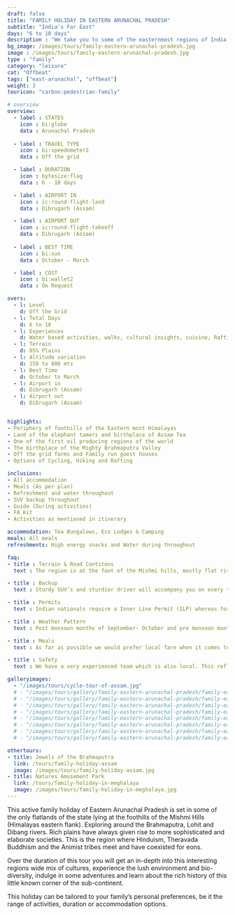 ```yaml
---
draft: false
title: "FAMILY HOLIDAY IN EASTERN ARUNACHAL PRADESH"
subtitle: "India's Far East"
days: "6 to 10 days"
description : "We take you to some of the easternmost regions of India. Wildlife, Adventure, Culture and more."
bg_image: /images/tours/family-eastern-arunachal-pradesh.jpg
image : /images/tours/family-eastern-arunachal-pradesh.jpg
type : "family" 
category: "leisure"
cat: "Offbeat"
tags: ["east-arunachal", "offbeat"]
weight: 3
touricon: "carbon:pedestrian-family"

# overview
overview:
  - label : STATES
    icon : bi:globe
    data : Arunachal Pradesh
  
  - label : TRAVEL TYPE
    icon : bi:speedometer2
    data : Off the grid 

  - label : DURATION
    icon : bytesize:flag
    data : 6 - 10 days

  - label : AIRPORT IN
    icon : ic:round-flight-land
    data : Dibrugarh (Assam)

  - label : AIRPORT OUT
    icon : ic:round-flight-takeoff
    data : Dibrugarh (Assam)
    
  - label : BEST TIME
    icon : bi:sun
    data : October - March

  - label : COST
    icon : bi:wallet2
    data : On Request

overs:
  - l: Level 
    d: Off the Grid
  - l: Total Days 
    d: 6 to 10
  - l: Experiences 
    d: Water based activities, walks, cultural insights, cuisine, Rafting & cycling
  - l: Terrain 
    d: 85% Plains
  - l: Altitude variation 
    d: 150 to 800 mts
  - l: Best Time 
    d: October to March
  - l: Airport in 
    d: Dibrugarh (Assam)
  - l: Airport out 
    d: Dibrugarh (Assam)


highlights:
- Periphery of foothills of the Eastern most Himalayas
- Land of the elephant tamers and birthplace of Assam Tea
- One of the first oil producing regions of the world
- The birthplace of the Mighty Brahmaputra Valley
- Off the grid farms and Family run guest houses
- Options of Cycling, Hiking and Rafting

inclusions:
- All accommodation
- Meals (As per plan)
- Refreshment and water throughout
- SUV backup throughout
- Guide (During activities)
- FA Kit
- Activities as mentioned in itinerary

accommodation: Tea Bungalows, Eco Lodges & Camping
meals: All meals
refreshments: High energy snacks and Water during throughout

faq:
- title : Terrain & Road Contitons 
  text : The region is at the foot of the Mishmi hills, mostly flat river plains

- title : Backup 
  text : Sturdy SUV’s and sturdier driver will accompany you on every trip. the condition of roads do not allow for larger vehicles, however do our best to provide you the best in comfort in relation to the routes that we ply on. These vehicles are along right from your airport pick up to your drop back to the airport.

- title : Permits
  text : Indian nationals require a Inner Line Permit (ILP) whereas foreign nationals require Restricted Area Permits (RAP), both of which have a certain fees applicable.

- title : Weather Pattern
  text : Post monsoon months of September- October and pre monsoon months of March-April are very pleasant with blue skies and a fair days. Peak winters are from November to February with the mercury coming down below 18 C, in the evenings, however the days are still favourable for cycling.

- title : Meals
  text : As far as possible we would prefer local fare when it comes to meals, however we understand the need for comfort food when multiple days of intense exertion is required. Nutritious and palatable foot is always freshly cooked with fresh local ingredients. We provide potable packaged water which we carry in large 20lt cans so as keep plastic to the minimum. Reusable water bottles are provided at the onset of each journey.

- title : Safety 
  text : We have a very experienced team which is also local. This reflects in the overall safety of our tours. Rest assured your guides know where extra attention is required and when. All our routes are well known to us, we know where the nearest medical facilities are, we know whom to contact if in case of an emergency, we know all the alternate routes in case of road blockages. We have CASEVAC protocols in place to streamline the process in case of emergencies. You can rest easy knowing that in the outdoors in general and this region in particular you are in safe hands with us.

galleryimages:
  - "/images/tours/cycle-tour-of-assam.jpg"
  # - "/images/tours/gallery/family-eastern-arunachal-pradesh/family-eastern-arunachal-pradesh1.jpg"
  # - "/images/tours/gallery/family-eastern-arunachal-pradesh/family-eastern-arunachal-pradesh2.jpg"
  # - "/images/tours/gallery/family-eastern-arunachal-pradesh/family-eastern-arunachal-pradesh3.jpg"
  # - "/images/tours/gallery/family-eastern-arunachal-pradesh/family-eastern-arunachal-pradesh4.jpg"
  # - "/images/tours/gallery/family-eastern-arunachal-pradesh/family-eastern-arunachal-pradesh5.jpg"
  # - "/images/tours/gallery/family-eastern-arunachal-pradesh/family-eastern-arunachal-pradesh6.jpg"
  # - "/images/tours/gallery/family-eastern-arunachal-pradesh/family-eastern-arunachal-pradesh7.jpg"
  # - "/images/tours/gallery/family-eastern-arunachal-pradesh/family-eastern-arunachal-pradesh8.jpg"

othertours:
- title: Jewels of the Brahmaputra
  link: /tours/family-holiday-assam
  image: /images/tours/family-holiday-assam.jpg
- title: Natures Amusement Park 
  link: /tours/family-holiday-in-meghalaya
  image: /images/tours/family-holiday-in-meghalaya.jpg
---
```



This active family holiday of Eastern Arunachal Pradesh is set in some of the only flatlands of the state lying at the foothills of the Mishmi Hills (Himalayas eastern flank). Exploring around the Brahmaputra, Lohit and Dibang rivers. Rich plains have always given rise to more sophisticated and elaborate societies. This is the region where Hinduism, Theravada Buddhism and the Animist tribes meet and have coexisted for eons.

Over the duration of this tour you will get an in-depth into this interesting regions wide mix of cultures, experience the lush environment and bio-diversity, indulge in some adventures and learn about the rich history of this little known corner of the sub-continent.

This  holiday can be tailored to your family’s personal preferences, be it the range of activities, duration or accommodation options.